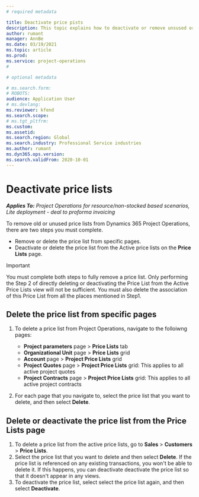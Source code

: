```yaml
---
# required metadata

title: Deactivate price pists 
description: This topic explains how to deactivate or remove unsused or old price lists.
author: rumant
manager: AnnBe
ms.date: 03/19/2021
ms.topic: article
ms.prod: 
ms.service: project-operations
#

# optional metadata

# ms.search.form: 
# ROBOTS: 
audience: Application User
# ms.devlang: 
ms.reviewer: kfend
ms.search.scope: 
# ms.tgt_pltfrm: 
ms.custom: 
ms.assetid: 
ms.search.region: Global
ms.search.industry: Professional Service industries
ms.author: rumant
ms.dyn365.ops.version: 
ms.search.validFrom: 2020-10-01
---
```


# Deactivate price lists 

_**Applies To:** Project Operations for resource/non-stocked based scenarios, Lite deployment - deal to proforma invoicing_

To remove old or unused price lists from Dynamics 365 Project Operations, there are two steps you must complete. 

- Remove or delete the price list from specific pages.
- Deactivate or delete the price list from the Active price lists on the **Price Lists** page.

>[!IMPORTANT]
> You must complete both steps to fully remove a price list. Only performing the Step 2 of directly deleting or deactivating the Price List from the Active Price Lists view will not be sufficient. You must also delete the association of this Price List from all the places mentioned in Step1. 

## Delete the price list from specific pages
1. To delete a price list from Project Operations, navigate to the folloiwng pages:  

      - **Project parameters** page > **Price Lists** tab
      - **Organizational Unit** page > **Price Lists** grid
      - **Account** page > **Project Price Lists** grid
      - **Project Quotes** page > **Project Price Lists** grid: This applies to all active project quotes
      - **Project Contracts** page > **Project Price Lists** grid: This applies to all active project contracts

 2. For each page that you navigate to, select the price list that you want to delete, and then select **Delete**. 
 
## Delete or deactivate the price list from the Price Lists page
 
1. To delete a price list from the active price lists, go to **Sales** > **Customers** > **Price Lists**. 
2. Select the price list that you want to delete and then select **Delete**. If the price list is referenced on any existing transactions, you won't be able to delete it. If this happens, you can deactivate deactivate the price list so that it doesn't appear in any views. 
3. To deactivate the price list, select select the price list again, and then select **Deactivate**.   
